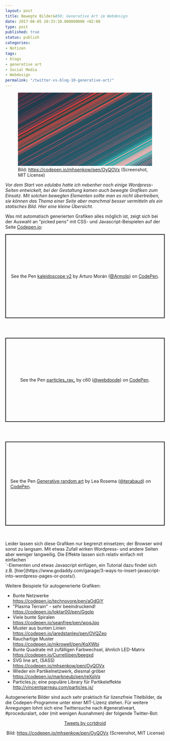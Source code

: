 ```yaml
---
layout: post
title: Bewegte Bilder&#58; Generative Art im Webdesign
date: 2017-06-05 20:33:10.000000000 +02:00
type: post
published: true
status: publish
categories:
- Notizen
tags:
- blogs
- generative art
- Social Media
- Webdesign
permalink: "/twitter-vs-blog-10-generative-art/"
---
```

<figure>
    <img src="/assets/img/codepen-example.png" />
    <figcaption>
    Bild: <a href="https://codepen.io/mhsenkow/pen/OyQOVx">https://codepen.io/mhsenkow/pen/OyQOVx</a> (Screenshot, MIT License)</em>
    </figcaption>
</figure>

*Vor dem Start von edulabs hatte ich nebenher noch einige Wordpress-Seiten entwickelt, bei der Gestaltung kamen auch bewegte Grafiken zum Einsatz. Mit solchen bewegten Elementen sollte man es nicht übertreiben, sie können das Thema einer Seite aber manchmal besser vermitteln als ein statisches Bild. Hier eine kleine Übersicht.*

<!--more-->

Was mit automatisch generierten Grafiken alles möglich ist, zeigt sich bei der Auswahl an "picked pens" mit CSS- und Javascript-Beispielen auf der Seite <a href="http://codepen.io">Codepen.io</a>:

<p class="codepen" data-height="265" data-theme-id="0" data-default-tab="result" data-user="Armolp" data-slug-hash="WWRoeO" style="height: 265px; box-sizing: border-box; display: flex; align-items: center; justify-content: center; border: 2px solid; margin: 1em 0; padding: 1em;" data-pen-title="kaleidoscope v2">
  <span>See the Pen <a href="https://codepen.io/Armolp/pen/WWRoeO/">
  kaleidoscope v2</a> by Arturo Morán (<a href="https://codepen.io/Armolp">@Armolp</a>)
  on <a href="https://codepen.io">CodePen</a>.</span>
</p>
<script async src="https://static.codepen.io/assets/embed/ei.js"></script>
<br><br>
<p class="codepen" data-height="265" data-theme-id="0" data-default-tab="result" data-user="webdoode" data-slug-hash="XMdYYB" style="height: 265px; box-sizing: border-box; display: flex; align-items: center; justify-content: center; border: 2px solid; margin: 1em 0; padding: 1em;" data-pen-title="particles_ray_">
  <span>See the Pen <a href="https://codepen.io/webdoode/pen/XMdYYB/">
  particles_ray_</a> by c60 (<a href="https://codepen.io/webdoode">@webdoode</a>)
  on <a href="https://codepen.io">CodePen</a>.</span>
</p>
<script async src="https://static.codepen.io/assets/embed/ei.js"></script>
<br><br>
<p class="codepen" data-height="265" data-theme-id="0" data-default-tab="result" data-user="terabaud" data-slug-hash="MmeXyX" style="height: 265px; box-sizing: border-box; display: flex; align-items: center; justify-content: center; border: 2px solid; margin: 1em 0; padding: 1em;" data-pen-title="Generative random art">
  <span>See the Pen <a href="https://codepen.io/terabaud/pen/MmeXyX/">
  Generative random art</a> by Lea Rosema (<a href="https://codepen.io/terabaud">@terabaud</a>)
  on <a href="https://codepen.io">CodePen</a>.</span>
</p>
<script async src="https://static.codepen.io/assets/embed/ei.js"></script>
<br><br>
Leider lassen sich diese Grafiken nur begrenzt einsetzen; der Browser wird sonst zu langsam. Mit etwas Zufall wirken Wordpress- und andere Seiten aber weniger langweilig. Die Effekte lassen sich relativ einfach mit einfachen `<div>`-Elementen und etwas Javascript einfügen, ein Tutorial dazu findet sich z.B. [hier](https://www.godaddy.com/garage/3-ways-to-insert-javascript-into-wordpress-pages-or-posts/).

Weitere Beispiele für autogenerierte Grafiken:

<ul>
<li>Bunte Netzwerke<br />
<a href="https://codepen.io/technovore/pen/aOdGjY">https://codepen.io/technovore/pen/aOdGjY</a></li>
<li>"Plasma Terrain" - sehr beeindruckend!<br />
<a href="https://codepen.io/loktar00/pen/Ggolp">https://codepen.io/loktar00/pen/Ggolp</a></li>
<li>Viele bunte Spiralen<br />
<a href="https://codepen.io/seanfree/pen/woqJqo">https://codepen.io/seanfree/pen/woqJqo</a></li>
<li>Muster aus bunten Linien<br />
<a href="https://codepen.io/jaredstanley/pen/OVQZeo">https://codepen.io/jaredstanley/pen/OVQZeo</a></li>
<li>Rauchartige Muster<br />
<a href="https://codepen.io/nikrowell/pen/KqXWbj">https://codepen.io/nikrowell/pen/KqXWbj</a></li>
<li>Bunte Quadrate mit zufälligen Farbwechsel, ähnlich LED-Matrix<br />
<a href="https://codepen.io/Currell/pen/beegxd">https://codepen.io/Currell/pen/beegxd</a></li>
<li>SVG line art, (SASS)<br />
<a href="https://codepen.io/mhsenkow/pen/OyQOVx">https://codepen.io/mhsenkow/pen/OyQOVx</a></li>
<li>Wieder ein Partikelnetzwerk, diesmal gröber<br />
<a href="https://codepen.io/markneub/pen/reXqVq">https://codepen.io/markneub/pen/reXqVq</a></li>
<li>Particles.js; eine populäre Library für Partikeleffekte<br />
<a href="http://vincentgarreau.com/particles.js/">http://vincentgarreau.com/particles.js/</a></li>
</ul>

Autogenerierte Bilder sind auch sehr praktisch für lizenzfreie Titelbilder, da die Codepen-Programme unter einer MIT-Lizenz stehen. Für weitere Anregungen lohnt sich eine Twittersuche nach #generativeart, #proceduralart, oder (mit wenigen Ausnahmen) der folgende Twitter-Bot:

<div style="text-align: center">
<div style="display: inline-block; max-height: 800px"><a class="twitter-timeline" data-width="500" data-height="700" data-dnt="true" data-link-color="#56a9f6" href="https://twitter.com/ccrtdroid">Tweets by ccrtdroid</a> <script async src="//platform.twitter.com/widgets.js" charset="utf-8"></script></div>
</div>

<p style="text-align: right;">Bild: <a href="https://codepen.io/mhsenkow/pen/OyQOVx">https://codepen.io/mhsenkow/pen/OyQOVx</a> (Screenshot, MIT License)
